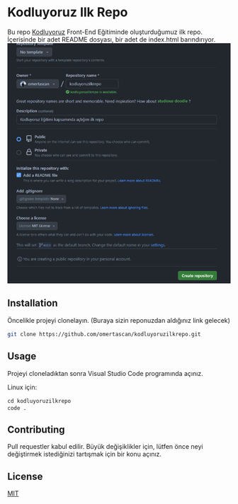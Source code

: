 # **Kodluyoruz Ilk Repo** 
  Bu repo [Kodluyoruz](https://www.kodluyoruz.org/) Front-End Eğitiminde oluşturduğumuz ilk repo. İçerisinde bir adet README dosyası, bir adet de index.html barındırıyor. 
  ![github](figures/github.png)

  
 ## Installation 
  Öncelikle projeyi clonelayın. (Buraya sizin reponuzdan aldığınız link gelecek)
```bash
git clone https://github.com/omertascan/kodluyoruzilkrepo.git
``` 
## Usage 

Projeyi cloneladıktan sonra Visual Studio Code programında açınız.

Linux için:
```linux
cd kodluyoruzilkrepo
code .
``` 
## Contributing
Pull requestler kabul edilir. Büyük değişiklikler için, lütfen önce neyi değiştirmek istediğinizi tartışmak için bir konu açınız.

## License
[MIT](https://choosealicense.com/licenses/mit/)
